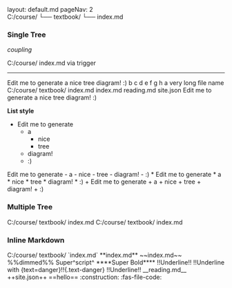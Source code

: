 <frontmatter>
  layout: default.md
  pageNav: 2
</frontmatter>

<div class="tree">
  C:/course/
  └── textbook/
      └── <tooltip content="hello">index.md</tooltip>
</div>


### Single Tree
<tooltip content="test"><i>coupling</i></tooltip>
<tooltip id="tt:trigger_id" content="This tooltip triggered by a trigger"></tooltip>

<tree>
C:/course/
    <tooltip content="hello">index.md</tooltip>
    <trigger for="tt:trigger_id">via trigger</trigger>
</tree>

---
<tree>
Edit me to generate
  a
    nice
      tree
        diagram!
        :)
  b
    c
      d
        e
          f
            g
              h
                a very long file name
</tree>

<tree>
C:/course/
  textbook/
    index.md
  index.md
  reading.md
  site.json
</tree>

<tree>
Edit me to generate
  a
    nice
    tree
  diagram!
  :)
</tree>

**List style**
<tree>
- Edit me to generate
  - a
    - nice
    - tree
  - diagram!
  - :)
</tree>

<tree>
Edit me to generate
  - a
    - nice
    - tree
  - diagram!
  - :)
</tree>

<tree>
* Edit me to generate
  * a
    * nice
    * tree
  * diagram!
  * :)
</tree>

<tree>
+ Edit me to generate
  + a
    + nice
    + tree
  + diagram!
  + :)
</tree>

### Multiple Tree
<tree>
C:/course/
  textbook/
    index.md
C:/course/
  textbook/
    index.md
</tree>

### Inline Markdown
<tree>
C:/course/
  textbook/
    `index.md`
  **index.md**
    ~~index.md~~
    %%dimmed%%
    Super^script^
    ****Super Bold****
    !!Underline!!
    !!Underline with {text=danger}!!{.text-danger}
    <span class="text-danger">!!Underline!!</span>
  __reading.md__
  ++site.json++
  ==hello==
  :construction:
  :fas-file-code:
</tree>
